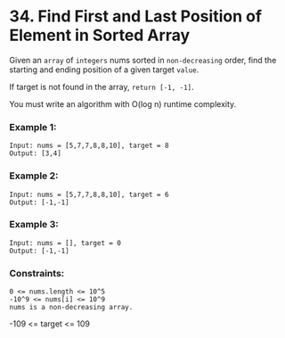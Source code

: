 # 34. Find First and Last Position of Element in Sorted Array

Given an `array` of `integers` nums sorted in `non-decreasing` order, find the starting and ending position of a given target `value`.

If target is not found in the array, `return [-1, -1]`.

You must write an algorithm with O(log n) runtime complexity.

 

### Example 1:
```
Input: nums = [5,7,7,8,8,10], target = 8
Output: [3,4]
```
### Example 2:
```
Input: nums = [5,7,7,8,8,10], target = 6
Output: [-1,-1]
```
### Example 3:
```
Input: nums = [], target = 0
Output: [-1,-1]
```
 

### Constraints:
```
0 <= nums.length <= 10^5
-10^9 <= nums[i] <= 10^9
nums is a non-decreasing array.
```
-109 <= target <= 109
